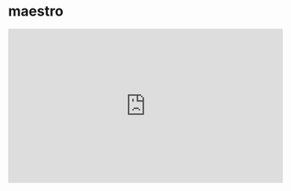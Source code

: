 # maestro
<iframe width="560" height="315" src="https://youtu.be/RLCtcrcvpu0" frameborder="0" allowfullscreen></iframe>
